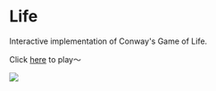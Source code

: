 # Life
Interactive implementation of Conway's Game of Life.

Click [here](http://life-is-an-expwy.herokuapp.com) to play〜

![](https://media.giphy.com/media/TlK63EOrxlmv0XpfOFi/giphy.gif)
